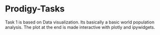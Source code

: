 # Prodigy-Tasks 
Task 1 is based on Data visualization. Its basically a basic world population analysis. The plot at the end is made interactive with plotly and ipywidgets.
